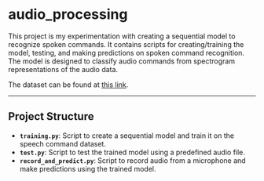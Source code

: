 # audio_processing

This project is my experimentation with creating a sequential model to recognize spoken commands. It contains scripts for creating/training the model, testing, and making predictions on spoken command recognition. The model is designed to classify audio commands from spectrogram representations of the audio data.

The dataset can be found at [this link](https://cdn3.gnarususercontent.com.br/3981-tensorflow-keras/Projeto/dataset_commands-002.gz).

---

## Project Structure

- **`training.py`**: Script to create a sequential model and train it on the speech command dataset.
- **`test.py`**: Script to test the trained model using a predefined audio file.
- **`record_and_predict.py`**: Script to record audio from a microphone and make predictions using the trained model.

